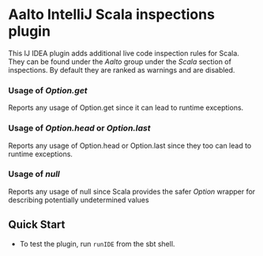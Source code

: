 # Aalto IntelliJ Scala inspections plugin

This IJ IDEA plugin adds additional live code inspection rules for Scala. They can be found under the *Aalto* group under the *Scala* section of inspections.
By default they are ranked as warnings and are disabled.

### Usage of *Option.get*

Reports any usage of Option.get since it can lead to runtime exceptions.

### Usage of *Option.head* or *Option.last*

Reports any usage of Option.head or Option.last since they too can lead to runtime exceptions.

### Usage of *null*

Reports any usage of null since Scala provides the safer *Option* wrapper for describing potentially undetermined values

## Quick Start

- To test the plugin, run `runIDE` from the sbt shell.


